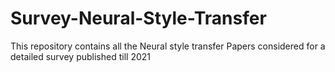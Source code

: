 # Survey-Neural-Style-Transfer
This repository contains all the Neural style transfer Papers considered for a detailed survey published till 2021

